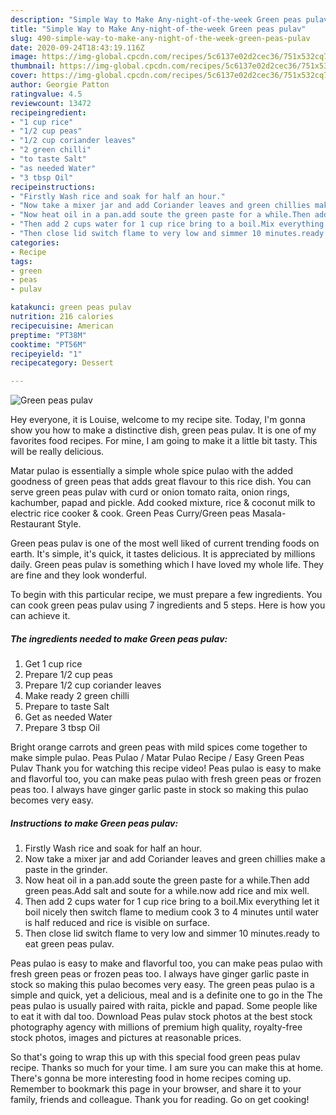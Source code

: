 ```yaml
---
description: "Simple Way to Make Any-night-of-the-week Green peas pulav"
title: "Simple Way to Make Any-night-of-the-week Green peas pulav"
slug: 490-simple-way-to-make-any-night-of-the-week-green-peas-pulav
date: 2020-09-24T18:43:19.116Z
image: https://img-global.cpcdn.com/recipes/5c6137e02d2cec36/751x532cq70/green-peas-pulav-recipe-main-photo.jpg
thumbnail: https://img-global.cpcdn.com/recipes/5c6137e02d2cec36/751x532cq70/green-peas-pulav-recipe-main-photo.jpg
cover: https://img-global.cpcdn.com/recipes/5c6137e02d2cec36/751x532cq70/green-peas-pulav-recipe-main-photo.jpg
author: Georgie Patton
ratingvalue: 4.5
reviewcount: 13472
recipeingredient:
- "1 cup rice"
- "1/2 cup peas"
- "1/2 cup coriander leaves"
- "2 green chilli"
- "to taste Salt"
- "as needed Water"
- "3 tbsp Oil"
recipeinstructions:
- "Firstly Wash rice and soak for half an hour."
- "Now take a mixer jar and add Coriander leaves and green chillies make a paste in the grinder."
- "Now heat oil in a pan.add soute the green paste for a while.Then add green peas.Add salt and soute for a while.now add rice and mix well."
- "Then add 2 cups water for 1 cup rice bring to a boil.Mix everything let it boil nicely then switch flame to medium cook 3 to 4 minutes until water is half reduced and rice is visible on surface."
- "Then close lid switch flame to very low and simmer 10 minutes.ready to eat green peas pulav."
categories:
- Recipe
tags:
- green
- peas
- pulav

katakunci: green peas pulav 
nutrition: 216 calories
recipecuisine: American
preptime: "PT38M"
cooktime: "PT56M"
recipeyield: "1"
recipecategory: Dessert

---
```



![Green peas pulav](https://img-global.cpcdn.com/recipes/5c6137e02d2cec36/751x532cq70/green-peas-pulav-recipe-main-photo.jpg)

Hey everyone, it is Louise, welcome to my recipe site. Today, I'm gonna show you how to make a distinctive dish, green peas pulav. It is one of my favorites food recipes. For mine, I am going to make it a little bit tasty. This will be really delicious.

Matar pulao is essentially a simple whole spice pulao with the added goodness of green peas that adds great flavour to this rice dish. You can serve green peas pulav with curd or onion tomato raita, onion rings, kachumber, papad and pickle. Add cooked mixture, rice &amp; coconut milk to electric rice cooker &amp; cook. Green Peas Curry/Green peas Masala- Restaurant Style.

Green peas pulav is one of the most well liked of current trending foods on earth. It's simple, it's quick, it tastes delicious. It is appreciated by millions daily. Green peas pulav is something which I have loved my whole life. They are fine and they look wonderful.


To begin with this particular recipe, we must prepare a few ingredients. You can cook green peas pulav using 7 ingredients and 5 steps. Here is how you can achieve it.

<!--inarticleads1-->

##### The ingredients needed to make Green peas pulav:

1. Get 1 cup rice
1. Prepare 1/2 cup peas
1. Prepare 1/2 cup coriander leaves
1. Make ready 2 green chilli
1. Prepare to taste Salt
1. Get as needed Water
1. Prepare 3 tbsp Oil


Bright orange carrots and green peas with mild spices come together to make simple pulao. Peas Pulao / Matar Pulao Recipe / Easy Green Peas Pulav Thank you for watching this recipe video! Peas pulao is easy to make and flavorful too, you can make peas pulao with fresh green peas or frozen peas too. I always have ginger garlic paste in stock so making this pulao becomes very easy. 

<!--inarticleads2-->

##### Instructions to make Green peas pulav:

1. Firstly Wash rice and soak for half an hour.
1. Now take a mixer jar and add Coriander leaves and green chillies make a paste in the grinder.
1. Now heat oil in a pan.add soute the green paste for a while.Then add green peas.Add salt and soute for a while.now add rice and mix well.
1. Then add 2 cups water for 1 cup rice bring to a boil.Mix everything let it boil nicely then switch flame to medium cook 3 to 4 minutes until water is half reduced and rice is visible on surface.
1. Then close lid switch flame to very low and simmer 10 minutes.ready to eat green peas pulav.


Peas pulao is easy to make and flavorful too, you can make peas pulao with fresh green peas or frozen peas too. I always have ginger garlic paste in stock so making this pulao becomes very easy. The green peas pulao is a simple and quick, yet a delicious, meal and is a definite one to go in the The peas pulao is usually paired with raita, pickle and papad. Some people like to eat it with dal too. Download Peas pulav stock photos at the best stock photography agency with millions of premium high quality, royalty-free stock photos, images and pictures at reasonable prices. 

So that's going to wrap this up with this special food green peas pulav recipe. Thanks so much for your time. I am sure you can make this at home. There's gonna be more interesting food in home recipes coming up. Remember to bookmark this page in your browser, and share it to your family, friends and colleague. Thank you for reading. Go on get cooking!
